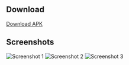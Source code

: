 ## Download
[Download APK](releases/app-debug.apk)

## Screenshots

![Screenshot 1](./screenshots/1.PNG)
![Screenshot 2](./screenshots/2.PNG)
![Screenshot 3](./screenshots/3.PNG)
